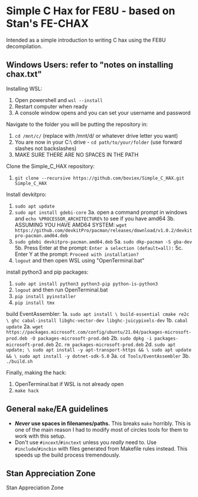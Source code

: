 
# Simple C Hax for FE8U - based on Stan's FE-CHAX

Intended as a simple introduction to writing C hax using the FE8U decompilation.

## Windows Users: refer to "notes on installing chax.txt"

Installing WSL:
1. Open powershell and `wsl --install`
2. Restart computer when ready
3. A console window opens and you can set your username and password

Navigate to the folder you will be putting the repository in:
1. `cd /mnt/c/`  (replace with /mnt/d/ or whatever drive letter you want)
2. You are now in your C:\ drive - `cd path/to/your/folder` (use forward slashes not backslashes)
3. MAKE SURE THERE ARE NO SPACES IN THE PATH

Clone the Simple_C_HAX repository:
1. `git clone --recursive https://github.com/boviex/Simple_C_HAX.git Simple_C_HAX`

Install devkitpro:
1. `sudo apt update`
2. `sudo apt install gdebi-core`
3a. open a command prompt in windows and `echo %PROCESSOR_ARCHITECTURE%` to see if you have amd64
3b. ASSUMING YOU HAVE AMD64 SYSTEM: `wget https://github.com/devkitPro/pacman/releases/download/v1.0.2/devkitpro-pacman.amd64.deb`
4. `sudo gdebi devkitpro-pacman.amd64.deb`
5a. `sudo dkp-pacman -S gba-dev`
5b. Press Enter at the prompt: `Enter a selection (default=all):`
5c. Enter Y at the prompt: `Proceed with installation?`
6. `logout` and then open WSL using "OpenTerminal.bat"

install python3 and pip packages:
1. `sudo apt install python3 python3-pip python-is-python3`
2. `logout` and then run OpenTerminal.bat
3. `pip install pyinstaller`
4. `pip install tmx`

build EventAssembler:
1a. `sudo apt install \
  build-essential cmake re2c \
  ghc cabal-install libghc-vector-dev libghc-juicypixels-dev`
1b. `cabal update`
2a. `wget https://packages.microsoft.com/config/ubuntu/21.04/packages-microsoft-prod.deb -O packages-microsoft-prod.deb`
2b. `sudo dpkg -i packages-microsoft-prod.deb`
2c. `rm packages-microsoft-prod.deb`
2d. `sudo apt update; \
  sudo apt install -y apt-transport-https && \
  sudo apt update && \
  sudo apt install -y dotnet-sdk-5.0`
3a. `cd Tools/EventAssembler`
3b. `./build.sh`

Finally, making the hack:
1. OpenTerminal.bat if WSL is not already open
2. `make hack`

## General `make`/EA guidelines

- **_Never_ use spaces in filenames/paths.** This breaks `make` horribly. This is one of the main reason I had to modify most of circles tools for them to work with this setup.
- Don't use `#incext`/`#inctext` unless you *really* need to. Use `#include`/`#incbin` with files generated from Makefile rules instead. This speeds up the build process tremendously.

## Stan Appreciation Zone

Stan Appreciation Zone

